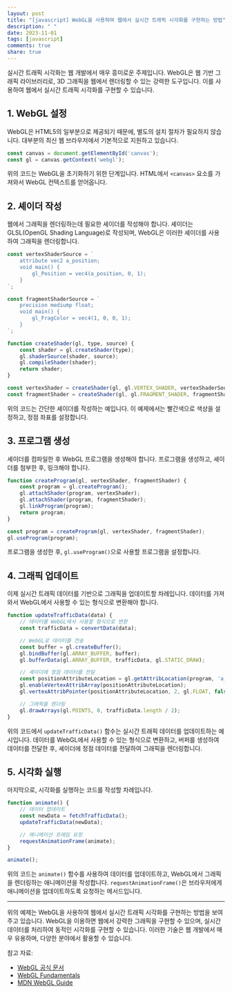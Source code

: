 ```yaml
---
layout: post
title: "[javascript] WebGL을 사용하여 웹에서 실시간 트래픽 시각화를 구현하는 방법"
description: " "
date: 2023-11-01
tags: [javascript]
comments: true
share: true
---
```


실시간 트래픽 시각화는 웹 개발에서 매우 흥미로운 주제입니다. WebGL은 웹 기반 그래픽 라이브러리로, 3D 그래픽을 웹에서 렌더링할 수 있는 강력한 도구입니다. 이를 사용하여 웹에서 실시간 트래픽 시각화를 구현할 수 있습니다.

## 1. WebGL 설정

WebGL은 HTML5의 일부분으로 제공되기 때문에, 별도의 설치 절차가 필요하지 않습니다. 대부분의 최신 웹 브라우저에서 기본적으로 지원하고 있습니다.

```javascript
const canvas = document.getElementById('canvas');
const gl = canvas.getContext('webgl');
```

위의 코드는 WebGL을 초기화하기 위한 단계입니다. HTML에서 `<canvas>` 요소를 가져와서 WebGL 컨텍스트를 얻어옵니다.

## 2. 셰이더 작성

웹에서 그래픽을 렌더링하는데 필요한 셰이더를 작성해야 합니다. 셰이더는 GLSL(OpenGL Shading Language)로 작성되며, WebGL은 이러한 셰이더를 사용하여 그래픽을 렌더링합니다.

```javascript
const vertexShaderSource = `
    attribute vec2 a_position;
    void main() {
        gl_Position = vec4(a_position, 0, 1);
    }
`;

const fragmentShaderSource = `
    precision mediump float;
    void main() {
        gl_FragColor = vec4(1, 0, 0, 1);
    }
`;

function createShader(gl, type, source) {
    const shader = gl.createShader(type);
    gl.shaderSource(shader, source);
    gl.compileShader(shader);
    return shader;
}

const vertexShader = createShader(gl, gl.VERTEX_SHADER, vertexShaderSource);
const fragmentShader = createShader(gl, gl.FRAGMENT_SHADER, fragmentShaderSource);
```

위의 코드는 간단한 셰이더를 작성하는 예입니다. 이 예제에서는 빨간색으로 색상을 설정하고, 정점 좌표를 설정합니다.

## 3. 프로그램 생성

셰이더를 컴파일한 후 WebGL 프로그램을 생성해야 합니다. 프로그램을 생성하고, 셰이더를 첨부한 후, 링크해야 합니다.

```javascript
function createProgram(gl, vertexShader, fragmentShader) {
    const program = gl.createProgram();
    gl.attachShader(program, vertexShader);
    gl.attachShader(program, fragmentShader);
    gl.linkProgram(program);
    return program;
}

const program = createProgram(gl, vertexShader, fragmentShader);
gl.useProgram(program);
```

프로그램을 생성한 후, `gl.useProgram()`으로 사용할 프로그램을 설정합니다.

## 4. 그래픽 업데이트

이제 실시간 트래픽 데이터를 기반으로 그래픽을 업데이트할 차례입니다. 데이터를 가져와서 WebGL에서 사용할 수 있는 형식으로 변환해야 합니다.

```javascript
function updateTrafficData(data) {
    // 데이터를 WebGL에서 사용할 형식으로 변환
    const trafficData = convertData(data);

    // WebGL로 데이터를 전송
    const buffer = gl.createBuffer();
    gl.bindBuffer(gl.ARRAY_BUFFER, buffer);
    gl.bufferData(gl.ARRAY_BUFFER, trafficData, gl.STATIC_DRAW);

    // 셰이더에 정점 데이터를 전달
    const positionAttributeLocation = gl.getAttribLocation(program, 'a_position');
    gl.enableVertexAttribArray(positionAttributeLocation);
    gl.vertexAttribPointer(positionAttributeLocation, 2, gl.FLOAT, false, 0, 0);

    // 그래픽을 렌더링
    gl.drawArrays(gl.POINTS, 0, trafficData.length / 2);
}
```

위의 코드에서 `updateTrafficData()` 함수는 실시간 트래픽 데이터를 업데이트하는 예시입니다. 데이터를 WebGL에서 사용할 수 있는 형식으로 변환하고, 버퍼를 생성하여 데이터를 전달한 후, 셰이더에 정점 데이터를 전달하여 그래픽을 렌더링합니다.

## 5. 시각화 실행

마지막으로, 시각화를 실행하는 코드를 작성할 차례입니다.

```javascript
function animate() {
    // 데이터 업데이트
    const newData = fetchTrafficData();
    updateTrafficData(newData);

    // 애니메이션 프레임 요청
    requestAnimationFrame(animate);
}

animate();
```

위의 코드는 `animate()` 함수를 사용하여 데이터를 업데이트하고, WebGL에서 그래픽을 렌더링하는 애니메이션을 작성합니다. `requestAnimationFrame()`은 브라우저에게 애니메이션을 업데이트하도록 요청하는 메서드입니다.

---

위의 예제는 WebGL을 사용하여 웹에서 실시간 트래픽 시각화를 구현하는 방법을 보여주고 있습니다. WebGL을 이용하면 웹에서 강력한 그래픽을 구현할 수 있으며, 실시간 데이터를 처리하여 동적인 시각화를 구현할 수 있습니다. 이러한 기술은 웹 개발에서 매우 유용하며, 다양한 분야에서 활용할 수 있습니다.

참고 자료:
- [WebGL 공식 문서](https://www.khronos.org/webgl/)
- [WebGL Fundamentals](https://webglfundamentals.org/)
- [MDN WebGL Guide](https://developer.mozilla.org/en-US/docs/Web/API/WebGL_API/Guide)